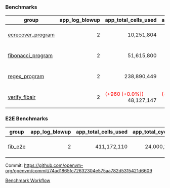 ### Benchmarks
| group | app_log_blowup | app_total_cells_used | app_total_cycles | app_total_proof_time_ms | leaf_log_blowup | leaf_total_cells_used | leaf_total_cycles | leaf_total_proof_time_ms | max_segment_length | instance | alloc |
|---|---|---|---|---|---|---|---|---|---|---|---|
| [ ecrecover_program ](https://github.com/openvm-org/openvm/blob/benchmark-results/benchmarks-pr/1045/individual/ecrecover-74ad1865fc72632304e575aa782d5315421d6609.md) | <div style='text-align: right'> 2 </div>  | <div style='text-align: right'> 10,251,804 </div>  | <div style='text-align: right'> 195,066 </div>  | <span style='color: red'>(+117.0 [+6.1%])</span><div style='text-align: right'> 2,044.0 </div>  | <div style='text-align: right'> - </div>  | <div style='text-align: right'> - </div>  | <div style='text-align: right'> - </div>  | <div style='text-align: right'> - </div>  | 1048476 | 64cpu-linux-arm64 | mimalloc |
| [ fibonacci_program ](https://github.com/openvm-org/openvm/blob/benchmark-results/benchmarks-pr/1045/individual/fibonacci-74ad1865fc72632304e575aa782d5315421d6609.md) | <div style='text-align: right'> 2 </div>  | <div style='text-align: right'> 51,615,800 </div>  | <div style='text-align: right'> 3,000,274 </div>  | <span style='color: red'>(+255.0 [+4.8%])</span><div style='text-align: right'> 5,552.0 </div>  | <div style='text-align: right'> 2 </div>  | <div style='text-align: right'> 144,219,523 </div>  | <div style='text-align: right'> 7,037,574 </div>  | <span style='color: red'>(+463.0 [+3.3%])</span><div style='text-align: right'> 14,320.0 </div>  | 1048476 | 64cpu-linux-arm64 | mimalloc |
| [ regex_program ](https://github.com/openvm-org/openvm/blob/benchmark-results/benchmarks-pr/1045/individual/regex-74ad1865fc72632304e575aa782d5315421d6609.md) | <div style='text-align: right'> 2 </div>  | <div style='text-align: right'> 238,890,449 </div>  | <div style='text-align: right'> 8,381,808 </div>  | <span style='color: green'>(-270.0 [-1.6%])</span><div style='text-align: right'> 16,978.0 </div>  | <div style='text-align: right'> 2 </div>  | <span style='color: green'>(-66,670 [-0.0%])</span><div style='text-align: right'> 315,419,357 </div>  | <span style='color: green'>(-12,578 [-0.1%])</span><div style='text-align: right'> 14,638,756 </div>  | <span style='color: red'>(+111.0 [+0.4%])</span><div style='text-align: right'> 29,003.0 </div>  | 1048476 | 64cpu-linux-arm64 | mimalloc |
| [ verify_fibair ](https://github.com/openvm-org/openvm/blob/benchmark-results/benchmarks-pr/1045/individual/verify_fibair-74ad1865fc72632304e575aa782d5315421d6609.md) | <div style='text-align: right'> 2 </div>  | <span style='color: red'>(+960 [+0.0%])</span><div style='text-align: right'> 48,127,147 </div>  | <span style='color: red'>(+108 [+0.0%])</span><div style='text-align: right'> 397,164 </div>  | <span style='color: red'>(+40.0 [+1.3%])</span><div style='text-align: right'> 3,150.0 </div>  | <div style='text-align: right'> - </div>  | <div style='text-align: right'> - </div>  | <div style='text-align: right'> - </div>  | <div style='text-align: right'> - </div>  | 1048476 | 64cpu-linux-arm64 | mimalloc |

### E2E Benchmarks
| group | app_log_blowup | app_total_cells_used | app_total_cycles | app_total_proof_time_ms | leaf_log_blowup | leaf_total_cells_used | leaf_total_cycles | leaf_total_proof_time_ms | root_log_blowup | root_total_cells_used | root_total_cycles | root_total_proof_time_ms | internal_log_blowup | internal_total_cells_used | internal_total_cycles | internal_total_proof_time_ms | max_segment_length | instance | alloc |
|---|---|---|---|---|---|---|---|---|---|---|---|---|---|---|---|---|---|---|---|
| [ fib_e2e ](https://github.com/openvm-org/openvm/blob/benchmark-results/benchmarks-pr/1045/individual/fib_e2e-74ad1865fc72632304e575aa782d5315421d6609.md) | <div style='text-align: right'> 2 </div>  | <div style='text-align: right'> 411,172,110 </div>  | <div style='text-align: right'> 24,000,274 </div>  | <div style='text-align: right'> 38,686.0 </div>  | <div style='text-align: right'> 2 </div>  | <div style='text-align: right'> 144,255,177 </div>  | <div style='text-align: right'> 7,276,096 </div>  | <div style='text-align: right'> 75,922.0 </div>  | <div style='text-align: right'> 2 </div>  | <div style='text-align: right'> 871,364,532 </div>  | <div style='text-align: right'> 42,609,334 </div>  | <div style='text-align: right'> 81,437.0 </div>  | <div style='text-align: right'> 2 </div>  | <div style='text-align: right'> 853,388,649 </div>  | <div style='text-align: right'> 43,363,806 </div>  | <div style='text-align: right'> 82,712.0 </div>  | 1048476 | 64cpu-linux-arm64 | mimalloc |


Commit: https://github.com/openvm-org/openvm/commit/74ad1865fc72632304e575aa782d5315421d6609

[Benchmark Workflow](https://github.com/openvm-org/openvm/actions/runs/12335944739)
